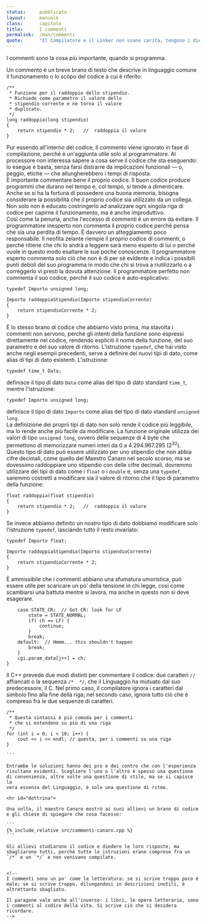 ```yaml
---
status:     pubblicato
layout:     manuale
class:      capitolo
title:      I commenti
permalink:  /man/commenti
quote:      "Il Compilatore e il Linker non usano carità, tengono i diecimila oggetti per cani di paglia"
---
```


I commenti sono la cosa più importante, quando si programma.

Un commento è un breve brano di testo che descrive in linguaggio comune il funzionamento o lo scòpo del codice a cui è riferito:

```
/**
 * Funzione per il raddoppio dello stipendio.
 * Richiede come parametro il valore dello 
 * stipendio corrente e ne torna il valore 
 * duplicato.
 */
long raddoppia(long stipendio)
{
    return stipendio * 2;   //  raddoppia il valore 
}
```

Pur essendo all'interno del codice, il commento viene ignorato in fase di compilazione, perché è un'aggiunta utile solo al programmatore. 
Al processore non interessa sapere a cosa serve il codice che sta eseguendo: lo esegue e basta, senza farsi distrarre da implicazioni funzionali &mdash; o, peggio, etiche &mdash; che allungherebbero i tempi di risposta.  
È importante commentare bene il proprio codice.
Il buon codice produce programmi che durano nel tempo e, col tempo, si tende a dimenticare.
Anche se si ha la fortuna di possedere una buona memoria, bisogna considerare la possibilità che il proprio codice sia utilizzato da un collega. 
Non solo non è educato costringerlo ad analizzare ogni singola riga di codice per capirne il funzionamento, ma è anche improduttivo.  
Così come la penuria, anche l'eccesso di commenti è un errore da evitare.
Il programmatore inesperto non commenta il proprio codice perché pensa che sia una perdita di tempo. È davvero un atteggiamento poco responsabile.
Il neofita zelante riempie il proprio codice di commenti, o perché ritiene che chi lo andrà a leggere sarà meno esperto di lui o perché vuole in questo modo esaltare le sue poche conoscenze.
Il programmatore esperto commenta solo ciò che non è di per sé evidente e indica i possibili punti deboli del suo programma in modo che chi si trova a riutilizzarlo o a correggerlo vi presti la dovuta attenzione.
Il programmatore perfetto non commenta il suo codice, perché il suo codice è auto-esplicativo:

```
typedef Importo unsigned long;

Importo raddoppiaStipendio(Importo stipendioCorrente)
{
    return stipendioCorrente * 2;   
}
```

È lo stesso brano di codice che abbiamo visto prima, ma stavolta i commenti non servono, perché gli intenti della funzione sono espressi direttamente nel codice, rendendo espliciti il nome della funzione, del suo parametro e del suo valore di ritorno.
L'istruzione `typedef`, che hai visto anche negli esempii precedenti, serve a  definire dei nuovi tipi di dato, come alias di tipi di dato esistenti.
L'istruzione:

```
typedef time_t Data;
```

definisce il tipo di dato `Data` come alias del tipo di dato standard `time_t`, mentre l'istruzione:

```
typedef Importo unsigned long;
```

definisce il tipo di dato `Importo` come alias del tipo di dato standard `unsigned long`.  
La definizione dei proprii tipi di dato non solo rende il codice più leggibile, ma lo rende anche più facile da modificare.
La funzione originale utilizza dei valori di tipo `unsigned long`, ovvero delle sequenze di 4 byte che permettono di memorizzare numeri interi da 0 a 4.294.967.295 (2<sup>32</sup>).
Questo tipo di dato può essere utilizzato per uno stipendio che non abbia cifre decimali, come quello del Maestro Canaro nel secolo scorso, ma se dovessimo raddoppiare uno stipendio con delle cifre decimali, dovremmo utilizzare dei tipi di dato come i `float` o i `double` e, senza una `typedef`, saremmo costretti a modificare sia il valore di ritorno che il tipo di parametro della funzione:

```
float raddoppia(float stipendio)
{
    return stipendio * 2;   //  raddoppia il valore 
}
```  
Se invece abbiamo definito un nostro tipo di dato dobbiamo modificare solo l'istruzione `typedef`, lasciando tutto il resto invariato:


```
typedef Importo float;

Importo raddoppiaStipendio(Importo stipendioCorrente)
{
    return stipendioCorrente * 2;   
}
```

È ammissibile che i commenti abbiano una sfumatura umoristica, può
essere utile per scaricare un po' della tensione in chi legge, così come
scambiarsi una battuta mentre si lavora, ma anche in questo non si deve
esagerare.

```
    case STATE_CR:  // Got CR: look for LF 
        state = STATE_NORMAL;
        if( ch == LF) {
            continue;
        }
        break;
    default:  // Hmmm... this shouldn't happen
        break;
    }
    cgi.param_data[j++] = ch;
}
```

Il C++ prevede due modi distinti per commentare il codice: due caratteri
`//` affiancati o la sequenza `/*  */`, che il Linguaggio ha mutuato dal
suo predecessore, il C.
Nel primo caso, il compilatore ignora i caratteri dal simbolo fino alla
fine della riga; nel secondo caso, ignora tutto ciò che è compreso fra
le due sequenze di caratteri.

````
/**
 * Questa sintassi è più comoda per i commenti 
 * che si estendono su più di una riga
 */
for (int i = 0; i < 10; i++) {
    cout << i << endl; // questa, per i commenti su una riga
}

```

Entrambe le soluzioni hanno dei pro e dei contro che con l'esperienza
risultano evidenti. Scegliere l'uno o l'altro è spesso una questione
di convenienza, altre volte una questione di stile, ma se si capisce la
vera essenza del Linguaggio, è solo una questione di ritmo.

<hr id="dottrina">

Una volta, il maestro Canaro mostrò ai suoi allievi un brano di codice e gli chiese di spiegare che cosa facesse:

```
{% include_relative src/commenti-canaro.cpp %}
```

Gli allievi studiarono il codice e diedero le loro risposte, ma sbagliarono tutti, perché tutte le istruzioni erano comprese fra un `/*` e un `*/` e non venivano compilate.


<!--
I commenti sono un po' come la letteratura: se si scrive troppo poco è male; se si scrive troppo, dilungandosi in descrizioni inutili, è altrettanto sbagliato.

Il paragone vale anche all'inverso: i libri, le opere letterarie, sono i commenti al codice della vita. Si scrive ciò che si desidera ricordare.
-->

